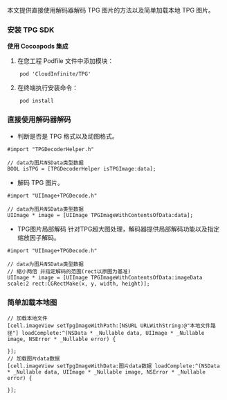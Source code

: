 
本文提供直接使用解码器解码 TPG 图片的方法以及简单加载本地 TPG 图片。

### 安装 TPG SDK

**使用 Cocoapods 集成**

1. 在您工程 Podfile 文件中添加模块：
```
    pod 'CloudInfinite/TPG'
```
2. 在终端执行安装命令：
```
    pod install
```

### 直接使用解码器解码
- 判断是否是 TPG 格式以及动图格式。
```
#import "TPGDecoderHelper.h"

// data为图片NSData类型数据
BOOL isTPG = [TPGDecoderHelper isTPGImage:data];
```

- 解码 TPG 图片。
```
#import "UIImage+TPGDecode.h"

// data为图片NSData类型数据
UIImage * image = [UIImage TPGImageWithContentsOfData:data];
```

- TPG图片局部解码
针对TPG超大图处理，解码器提供局部解码功能以及指定缩放因子解码。

```
#import "UIImage+TPGDecode.h"

// data为图片NSData类型数据
// 缩小两倍 并指定解码的范围(rect以原图为基准)
UIImage * image = [UIImage TPGImageWithContentsOfData:imageData scale:2 rect:CGRectMake(x, y, width, height)];
```

### 简单加载本地图
```
// 加载本地文件
[cell.imageView setTpgImageWithPath:[NSURL URLWithString:@"本地文件路径"] loadComplete:^(NSData * _Nullable data, UIImage * _Nullable image, NSError * _Nullable error) {
        
}];
// 加载图片data数据
[cell.imageView setTpgImageWithData:图片data数据 loadComplete:^(NSData * _Nullable data, UIImage * _Nullable image, NSError * _Nullable error) {
        
}];
```
